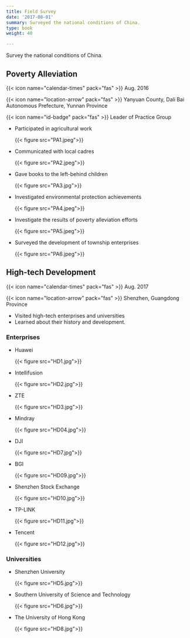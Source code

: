 ```yaml
---
title: Field Survey
date: '2017-08-01'
summary: Surveyed the national conditions of China.
type: book
weight: 40

---
```


Survey the national conditions of China.

## Poverty Alleviation

{{< icon name="calendar-times" pack="fas" >}} Aug. 2016

{{< icon name="location-arrow" pack="fas" >}} Yanyuan County, Dali Bai Autonomous Prefecture, Yunnan Province

{{< icon name="id-badge" pack="fas" >}} Leader of Practice Group 

- Participated in agricultural work

  {{< figure src="PA1.jpeg">}}

- Communicated with local cadres

  {{< figure src="PA2.jpeg">}}

- Gave books to the left-behind children

  {{< figure src="PA3.jpg">}}

- Investigated environmental protection achievements

  {{< figure src="PA4.jpeg">}}

- Investigate the results of poverty alleviation efforts

  {{< figure src="PA5.jpeg">}}

- Surveyed the development of township enterprises

  {{< figure src="PA6.jpeg">}}

## High-tech Development

{{< icon name="calendar-times" pack="fas" >}} Aug. 2017

{{< icon name="location-arrow" pack="fas" >}} Shenzhen, Guangdong Province

- Visited high-tech enterprises and universities
- Learned about their history and development.

### Enterprises

- Huawei

  {{< figure src="HD1.jpg">}}

- Intellifusion

  {{< figure src="HD2.jpg">}}

- ZTE

  {{< figure src="HD3.jpg">}}

- Mindray

  {{< figure src="HD04.jpg">}}

- DJI

  {{< figure src="HD7.jpg">}}

- BGI

  {{< figure src="HD09.jpg">}}

- Shenzhen Stock Exchange

  {{< figure src="HD10.jpg">}}

- TP-LINK

  {{< figure src="HD11.jpg">}}

- Tencent

  {{< figure src="HD12.jpg">}}



### Universities

- Shenzhen University

  {{< figure src="HD5.jpg">}}

- Southern University of Science and Technology

  {{< figure src="HD6.jpg">}}

- The University of Hong Kong

  {{< figure src="HD8.jpg">}}
